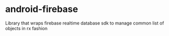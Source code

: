 # android-firebase

Library that wraps firebase realtime database sdk to manage common list of objects in rx fashion